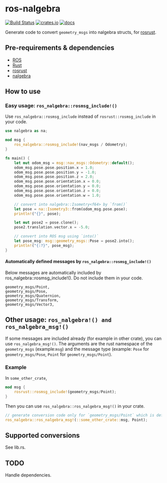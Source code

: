 # ros-nalgebra

[![Build Status](https://img.shields.io/github/workflow/status/openrr/ros-nalgebra/CI/main)](https://github.com/openrr/ros-nalgebra/actions) [![crates.io](https://img.shields.io/crates/v/ros-nalgebra.svg)](https://crates.io/crates/ros-nalgebra) [![docs](https://docs.rs/ros-nalgebra/badge.svg)](https://docs.rs/ros-nalgebra)

Generate code to convert `geometry_msgs` into nalgebra structs, for [rosrust](https://github.com/adnanademovic/rosrust).

## Pre-requirements & dependencies

* [ROS](https://ros.org)
* [Rust](https://rust-lang.org)
* [rosrust](https://github.com/adnanademovic/rosrust)
* [nalgebra](https://nalgebra.org/)

## How to use

### Easy usage: `ros_nalgebra::rosmsg_include!()`

Use `ros_nalgebra::rosmsg_include` instead of `rosrust::rosmsg_include` in your code.

```rust
use nalgebra as na;

mod msg {
    ros_nalgebra::rosmsg_include!(nav_msgs / Odometry);
}

fn main() {
    let mut odom_msg = msg::nav_msgs::Odometry::default();
    odom_msg.pose.pose.position.x = 1.0;
    odom_msg.pose.pose.position.y = -1.0;
    odom_msg.pose.pose.position.z = 2.0;
    odom_msg.pose.pose.orientation.x = 0.0;
    odom_msg.pose.pose.orientation.y = 0.0;
    odom_msg.pose.pose.orientation.z = 0.0;
    odom_msg.pose.pose.orientation.w = 1.0;

    // convert into nalgebra::Isometry<f64> by `from()`
    let pose = na::Isometry3::from(odom_msg.pose.pose);
    println!("{}", pose);

    let mut pose2 = pose.clone();
    pose2.translation.vector.x = -5.0;

    // convert into ROS msg using `into()`
    let pose_msg: msg::geometry_msgs::Pose = pose2.into();
    println!("{:?}", pose_msg);
}
```

#### Automatically defined messages by `ros_nalgebra::rosmsg_include!()`

Below messages are automatically included by ros_nalgebra::rosmsg_include!(). Do not include them in your code.

```text
geometry_msgs/Point,
geometry_msgs/Pose,
geometry_msgs/Quaternion,
geometry_msgs/Transform,
geometry_msgs/Vector3,
```

## Other usage: `ros_nalgebra!() and ros_nalgebra_msg!()`

If some messages are included already (for example in other crate), you can use `ros_nalgebra_msg!()`. The arguments are the rust namespace of the `geometry_msgs` (example:`msg`) and the message type (example: `Pose` for `geometry_msgs/Pose`, `Point` for `geometry_msgs/Point`).

### Example

In `some_other_crate`,

```rust
mod msg {
    rosrust::rosmsg_include!(geometry_msgs/Point);
}
```

Then you can use `ros_nalgebra::ros_nalgebra_msg!()` in your crate.

```rust
// generate conversion code only for `geometry_msgs/Point` which is defined in `::some_other_crate::msg`.
ros_nalgebra::ros_nalgebra_msg!(::some_other_crate::msg, Point);
```

## Supported conversions

See lib.rs.

## TODO

Handle dependencies.
